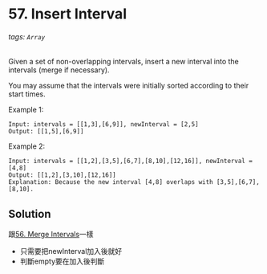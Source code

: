 # 57. Insert Interval
###### tags: `Array`


Given a set of non-overlapping intervals, insert a new interval into the intervals (merge if necessary).

You may assume that the intervals were initially sorted according to their start times.

Example 1:

	Input: intervals = [[1,3],[6,9]], newInterval = [2,5]
	Output: [[1,5],[6,9]]
Example 2:

	Input: intervals = [[1,2],[3,5],[6,7],[8,10],[12,16]], newInterval = [4,8]
	Output: [[1,2],[3,10],[12,16]]
	Explanation: Because the new interval [4,8] overlaps with [3,5],[6,7],[8,10].
	
	
## Solution

跟[56. Merge Intervals]()一樣
- 只需要把newInterval加入後就好
- 判斷empty要在加入後判斷